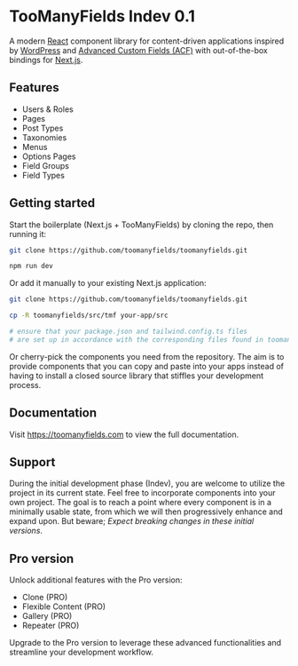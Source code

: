 # TooManyFields Indev 0.1

A modern [React](https://react.dev/) component library for content-driven applications inspired by [WordPress](https://wordpress.com/) and [Advanced Custom Fields (ACF)](https://www.advancedcustomfields.com/) with out-of-the-box bindings for [Next.js](https://nextjs.org/).

## Features

- Users & Roles
- Pages
- Post Types
- Taxonomies
- Menus
- Options Pages
- Field Groups
- Field Types

## Getting started

Start the boilerplate (Next.js + TooManyFields) by cloning the repo, then running it:

```sh
git clone https://github.com/toomanyfields/toomanyfields.git

npm run dev
```

Or add it manually to your existing Next.js application:

```sh
git clone https://github.com/toomanyfields/toomanyfields.git

cp -R toomanyfields/src/tmf your-app/src 

# ensure that your package.json and tailwind.config.ts files
# are set up in accordance with the corresponding files found in toomanyfields.
```

Or cherry-pick the components you need from the repository. The aim is to provide components that you can copy and paste into your apps instead of having to install a closed source library that stiffles your development process.

## Documentation

Visit https://toomanyfields.com to view the full documentation.

## Support

During the initial development phase (Indev), you are welcome to utilize the project in its current state. Feel free to incorporate components into your own project. The goal is to reach a point where every component is in a minimally usable state, from which we will then progressively enhance and expand upon. But beware; _Expect breaking changes in these initial versions_.

## Pro version

Unlock additional features with the Pro version:

- Clone (PRO)
- Flexible Content (PRO)
- Gallery (PRO)
- Repeater (PRO)

Upgrade to the Pro version to leverage these advanced functionalities and streamline your development workflow.
